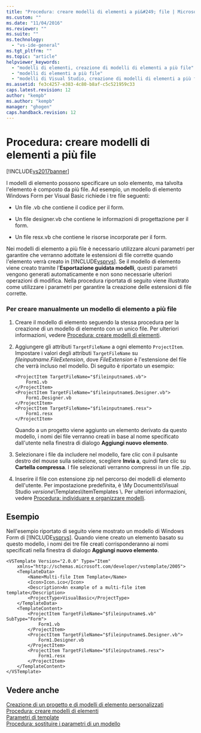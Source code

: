 ```yaml
---
title: "Procedura: creare modelli di elementi a pi&#249; file | Microsoft Docs"
ms.custom: ""
ms.date: "11/04/2016"
ms.reviewer: ""
ms.suite: ""
ms.technology: 
  - "vs-ide-general"
ms.tgt_pltfrm: ""
ms.topic: "article"
helpviewer_keywords: 
  - "modelli di elementi, creazione di modelli di elementi a più file"
  - "modelli di elementi a più file"
  - "modelli di Visual Studio, creazione di modelli di elementi a più file"
ms.assetid: fe3c4257-e383-4c80-b8af-c5c521959c33
caps.latest.revision: 12
author: "kempb"
ms.author: "kempb"
manager: "ghogen"
caps.handback.revision: 12
---
```

# Procedura: creare modelli di elementi a pi&#249; file
[!INCLUDE[vs2017banner](../code-quality/includes/vs2017banner.md)]

I modelli di elemento possono specificare un solo elemento, ma talvolta l'elemento è composto da più file.  Ad esempio, un modello di elemento Windows Form per Visual Basic richiede i tre file seguenti:  
  
-   Un file .vb che contiene il codice per il form.  
  
-   Un file designer.vb che contiene le informazioni di progettazione per il form.  
  
-   Un file resx.vb che contiene le risorse incorporate per il form.  
  
 Nei modelli di elemento a più file è necessario utilizzare alcuni parametri per garantire che verranno adottate le estensioni di file corrette quando l'elemento verrà creato in [!INCLUDE[vsprvs](../code-quality/includes/vsprvs_md.md)].  Se il modello di elemento viene creato tramite l'**Esportazione guidata modelli**, questi parametri vengono generati automaticamente e non sono necessarie ulteriori operazioni di modifica.  Nella procedura riportata di seguito viene illustrato come utilizzare i parametri per garantire la creazione delle estensioni di file corrette.  
  
### Per creare manualmente un modello di elemento a più file  
  
1.  Creare il modello di elemento seguendo la stessa procedura per la creazione di un modello di elemento con un unico file.  Per ulteriori informazioni, vedere [Procedura: creare modelli di elementi](../ide/how-to-create-item-templates.md).  
  
2.  Aggiungere gli attributi `TargetFileName` a ogni elemento `ProjectItem`.  Impostare i valori degli attributi `TargetFileName` su $fileinputname$.*FileExtension*, dove *FileExtension* è l'estensione del file che verrà incluso nel modello.  Di seguito è riportato un esempio:  
  
    ```  
    <ProjectItem TargetFileName="$fileinputname$.vb">  
        Form1.vb  
    </ProjectItem>  
    <ProjectItem TargetFileName="$fileinputname$.Designer.vb">  
        Form1.Designer.vb  
    </ProjectItem>  
    <ProjectItem TargetFileName="$fileinputname$.resx">  
        Form1.resx  
    </ProjectItem>  
    ```  
  
     Quando a un progetto viene aggiunto un elemento derivato da questo modello, i nomi dei file verranno creati in base al nome specificato dall'utente nella finestra di dialogo **Aggiungi nuovo elemento**.  
  
3.  Selezionare i file da includere nel modello, fare clic con il pulsante destro del mouse sulla selezione, scegliere **Invia a**, quindi fare clic su **Cartella compressa**.  I file selezionati verranno compressi in un file .zip.  
  
4.  Inserire il file con estensione zip nel percorso dei modelli di elemento dell'utente.  Per impostazione predefinita, è \\My Documents\\Visual Studio *versione*\\Templates\\ItemTemplates \\.  Per ulteriori informazioni, vedere [Procedura: individuare e organizzare modelli](../ide/how-to-locate-and-organize-project-and-item-templates.md).  
  
## Esempio  
 Nell'esempio riportato di seguito viene mostrato un modello di Windows Form di [!INCLUDE[vsprvs](../code-quality/includes/vsprvs_md.md)].  Quando viene creato un elemento basato su questo modello, i nomi dei tre file creati corrisponderanno ai nomi specificati nella finestra di dialogo **Aggiungi nuovo elemento**.  
  
```  
<VSTemplate Version="2.0.0" Type="Item"  
    xmlns="http://schemas.microsoft.com/developer/vstemplate/2005">  
    <TemplateData>  
        <Name>Multi-file Item Template</Name>  
        <Icon>Icon.ico</Icon>  
        <Description>An example of a multi-file item template</Description>  
        <ProjectType>VisualBasic</ProjectType>  
    </TemplateData>  
    <TemplateContent>  
        <ProjectItem TargetFileName="$fileinputname$.vb" SubType="Form">  
            Form1.vb  
        </ProjectItem>  
        <ProjectItem TargetFileName="$fileinputname$.Designer.vb">  
            Form1.Designer.vb  
        </ProjectItem>  
        <ProjectItem TargetFileName="$fileinputname$.resx">  
            Form1.resx  
        </ProjectItem>  
    </TemplateContent>  
</VSTemplate>  
```  
  
## Vedere anche  
 [Creazione di un progetto e di modelli di elemento personalizzati](../ide/creating-project-and-item-templates.md)   
 [Procedura: creare modelli di elementi](../ide/how-to-create-item-templates.md)   
 [Parametri di template](../ide/template-parameters.md)   
 [Procedura: sostituire i parametri di un modello](../ide/how-to-substitute-parameters-in-a-template.md)